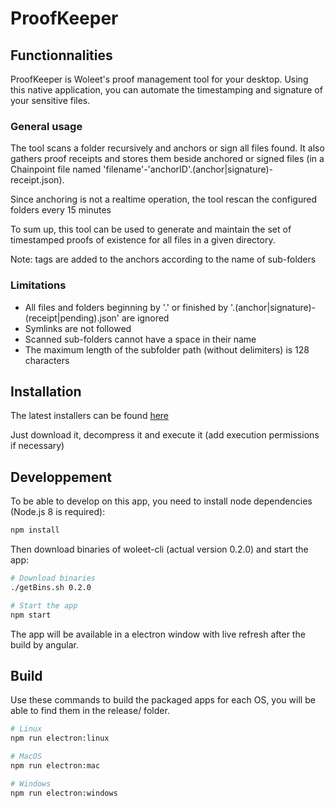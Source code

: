 # ProofKeeper

## Functionnalities

ProofKeeper is Woleet's proof management tool for your desktop. Using this native application, you can automate the timestamping and signature of your sensitive files.

### General usage

The tool scans a folder recursively and anchors or sign all files found. It also gathers proof receipts and stores them beside anchored or signed files (in a Chainpoint file named 'filename'-'anchorID'.(anchor|signature)-receipt.json).

Since anchoring is not a realtime operation, the tool rescan the configured folders every 15 minutes

To sum up, this tool can be used to generate and maintain the set of timestamped proofs of existence for all files in a given directory.

Note: tags are added to the anchors according to the name of sub-folders

### Limitations

* All files and folders beginning by '.' or finished by '.(anchor|signature)-(receipt|pending).json' are ignored
* Symlinks are not followed
* Scanned sub-folders cannot have a space in their name
* The maximum length of the subfolder path (without delimiters) is 128 characters

## Installation

The latest installers can be found [here](https://github.com/woleet/woleet-proofkeeper/releases)

Just download it, decompress it and execute it (add execution permissions if necessary)

## Developpement

To be able to develop on this app, you need to install node dependencies (Node.js 8 is required):

``` bash
npm install
```

Then download binaries of woleet-cli (actual version 0.2.0) and start the app:

``` bash
# Download binaries
./getBins.sh 0.2.0

# Start the app
npm start
```

The app will be available in a electron window with live refresh after the build by angular.

## Build

Use these commands to build the packaged apps for each OS, you will be able to find them in the release/ folder.

``` bash
# Linux
npm run electron:linux

# MacOS
npm run electron:mac

# Windows
npm run electron:windows
```